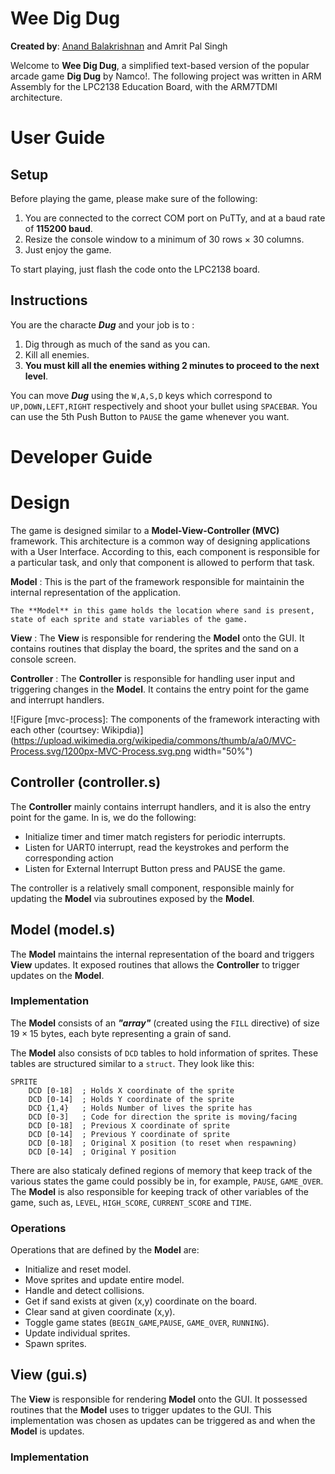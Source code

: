 Wee Dig Dug
===

__Created by__:
[Anand Balakrishnan](https://anand-bala.github.io)
and
Amrit Pal Singh

Welcome to **Wee Dig Dug**, a simplified text-based version of the popular arcade game **Dig Dug** by Namco!.
The following project was written in ARM Assembly for the LPC2138 Education Board, with the ARM7TDMI architecture.


# User Guide

## Setup

Before playing the game, please make sure of the following:

1. You are connected to the correct COM port on PuTTy, and at a baud rate of **115200 baud**.
2. Resize the console window to a minimum of $30$ rows $\times$ $30$ columns.
3. Just enjoy the game.

To start playing, just flash the code onto the LPC2138 board.

## Instructions

You are the characte ___Dug___ and your job is to :

1. Dig through as much of the sand as you can.
2. Kill all enemies.
3. **You must kill all the enemies withing 2 minutes to proceed to the next level**.

You can move ___Dug___ using the `W,A,S,D` keys which correspond to `UP,DOWN,LEFT,RIGHT` respectively and
shoot your bullet using `SPACEBAR`.
You can use the 5th Push Button to `PAUSE` the game whenever you want.

# Developer Guide



# Design

The game is designed similar to a **Model-View-Controller (MVC)** framework.
This architecture is a common way of designing applications with a User Interface.
According to this, each component is responsible for a particular task, and only that component is allowed to perform that task.

**Model**
:   This is the part of the framework responsible for maintainin the internal representation of the application.

    The **Model** in this game holds the location where sand is present, state of each sprite and state variables of the game.

**View**
:   The **View** is responsible for rendering the **Model** onto the GUI. 
    It contains routines that display the board, the sprites and the sand on a console screen.

**Controller**
:   The **Controller** is responsible for handling user input and triggering changes in the **Model**.
    It contains the entry point for the game and interrupt handlers.

![Figure [mvc-process]: The components of the framework interacting with each other (courtsey: Wikipdia)](https://upload.wikimedia.org/wikipedia/commons/thumb/a/a0/MVC-Process.svg/1200px-MVC-Process.svg.png width="50%")

## Controller (controller.s)

The **Controller** mainly contains interrupt handlers, and it is also the entry point for the game.
In is, we do the following:

* Initialize timer and timer match registers for periodic interrupts.
* Listen for UART0 interrupt, read the keystrokes and perform the corresponding action
* Listen for External Interrupt Button press and PAUSE the game.

The controller is a relatively small component, responsible mainly for updating the **Model** via subroutines exposed by the **Model**.

## Model (model.s)

The **Model** maintains the internal representation of the board and triggers **View** updates. It exposed routines that allows the
**Controller** to trigger updates on the **Model**.

### Implementation

The **Model** consists of an ___"array"___ (created using the `FILL` directive) of size $19 \times 15$ bytes, each byte representing a grain
of sand.

The **Model** also consists of `DCD` tables to hold information of sprites. These tables are structured similar to a `struct`.
They look like this:

```no-highlight
SPRITE
	DCD [0-18]	; Holds X coordinate of the sprite
	DCD [0-14]	; Holds Y coordinate of the sprite
	DCD {1,4}	; Holds Number of lives the sprite has
	DCD [0-3]	; Code for direction the sprite is moving/facing
	DCD [0-18]	; Previous X coordinate of sprite
	DCD [0-14]	; Previous Y coordinate of sprite
	DCD [0-18]	; Original X position (to reset when respawning)
	DCD [0-14]	; Original Y position
```

There are also staticaly defined regions of memory that keep track of the various states the game could possibly be in, for example, `PAUSE`, `GAME_OVER`.
The **Model** is also responsible for keeping track of other variables of the game, such as, `LEVEL`, `HIGH_SCORE`, `CURRENT_SCORE` and `TIME`.

### Operations

Operations that are defined by the **Model** are:

* Initialize and reset model.
* Move sprites and update entire model.
* Handle and detect collisions.
* Get if sand exists at given (x,y) coordinate on the board.
* Clear sand at given coordinate (x,y).
* Toggle game states (`BEGIN_GAME`,`PAUSE`, `GAME_OVER`, `RUNNING`).
* Update individual sprites.
* Spawn sprites.


## View (gui.s)

The **View** is responsible for rendering **Model** onto the GUI. It possessed routines that
the **Model** uses to trigger updates to the GUI. This implementation was chosen as updates can
be triggered as and when the **Model** is updates.

### Implementation
